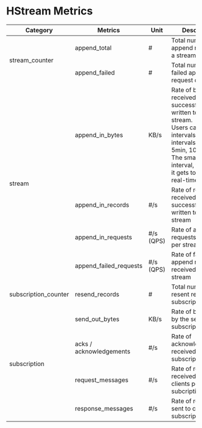 # HStream Metrics

<table>
<thead>
  <tr>
    <th>Category<br></th>
    <th>Metrics<br></th>
    <th>Unit<br></th>
    <th>Description<br></th>
  </tr>
</thead>
<tbody>
  <tr>
    <td rowspan="2">stream_counter</td>
    <td> append_total<br></td>
    <td>#<br></td>
    <td>Total number of append requests of a stream<br></td>
  </tr>
  <tr>
    <td>append_failed</td>
    <td>#<br></td>
    <td>Total number of failed append request of a stream</td>
  </tr>
  <tr>
    <td rowspan="4">stream</td>
    <td>append_in_bytes</td>
    <td>KB/s<br></td>
    <td>Rate of bytes received and successfully written to the stream.<br>Users can specify intervals, default intervals [1min, 5min, 10min]<br>The smaller the interval, the closer it gets to the rate in real-time.<br></td>
  </tr>
  <tr>
    <td>append_in_records</td>
    <td>#/s <br></td>
    <td>Rate of records received and successfully written to the stream</td>
  </tr>
  <tr>
    <td>append_in_requests</td>
    <td>#/s (QPS)</td>
    <td>Rate of append requests received per stream<br></td>
  </tr>
  <tr>
    <td>append_failed_requests</td>
    <td>#/s (QPS)</td>
    <td>Rate of failed append requests received per stream</td>
  </tr>
  <tr>
    <td>subscription_counter</td>
    <td>resend_records</td>
    <td>#</td>
    <td>Total number of resent records per subscription</td>
  </tr>
  <tr>
    <td rowspan="4">subscription</td>
    <td>send_out_bytes</td>
    <td>KB/s</td>
    <td>Rate of bytes sent by the server per subscription</td>
  </tr>
  <tr>
    <td>acks / acknowledgements<br></td>
    <td>#/s</td>
    <td>Rate of acknowledgements received per subscription</td>
  </tr>
  <tr>
    <td>request_messages</td>
    <td>#/s</td>
    <td>Rate of requests received from clients per subcription<br></td>
  </tr>
  <tr>
    <td>response_messages</td>
    <td>#/s</td>
    <td>Rate of response sent to clients per subscription</td>
  </tr>
</tbody>
</table>
